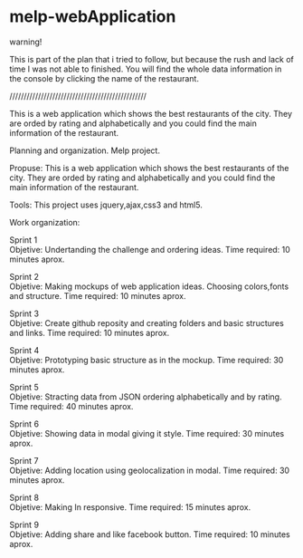 # melp-webApplication

warning!

This is part of the plan that i tried to follow,
but because the rush and lack of time I was not able to finished.
You will find the whole data information in the console  by clicking the name of the restaurant.

////////////////////////////////////////////////

This is a web application which shows the best restaurants of the city. They are orded by rating and alphabetically and you could find the main information of the restaurant.


Planning and organization.
Melp project.

Propuse:
This is a web application which shows the best restaurants of the city.
They are orded by rating and alphabetically and you could find the main information of the restaurant.

Tools:
This project uses jquery,ajax,css3 and html5.

Work organization:

Sprint 1                                     
Objetive:
Undertanding the challenge and ordering ideas.
Time required:
10 minutes aprox.

Sprint 2                                     
Objetive:
Making mockups of web application ideas.
Choosing colors,fonts and structure.
Time required:
10 minutes aprox.

Sprint 3                                     
Objetive:
Create github reposity and creating folders and basic structures and links.
Time required:
10 minutes aprox.

Sprint 4                                     
Objetive:
Prototyping basic structure as in the mockup.
Time required:
30 minutes aprox.

Sprint 5                                     
Objetive:
Stracting data from JSON ordering alphabetically and by rating.
Time required:
40 minutes aprox.

Sprint 6                                     
Objetive:
Showing data in modal giving it style.
Time required:
30 minutes aprox.
  
Sprint 7                                     
Objetive:
Adding location using geolocalization in modal.
Time required:
30 minutes aprox.

Sprint 8                                     
Objetive:
Making In responsive.
Time required:
15 minutes aprox.

Sprint 9                                     
Objetive:
Adding share and like facebook button.
Time required:
10 minutes aprox.